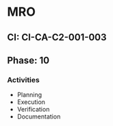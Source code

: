 # MRO

## CI: CI-CA-C2-001-003
## Phase: 10

### Activities
- Planning
- Execution
- Verification
- Documentation
